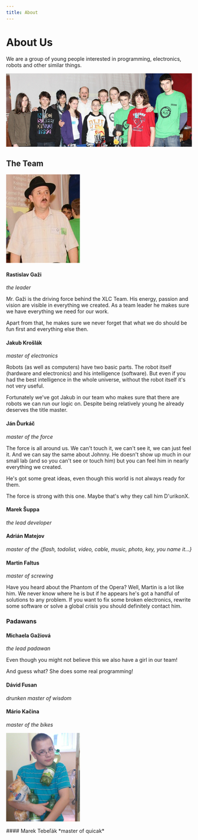 ```yaml
---
title: About
---
```


# About Us

We are a group of young people interested in programming, electronics, robots
and other similar things. 


<div class="center_photo" markdown="1">

![the Team Photo](/img/team.png)

</div>

The Team
--------

<!-- Gazi -->
<div class="photo" markdown="1">

![Gazi](/img/avatars/gazi.png)

</div>

<div class="about" markdown="1">

#### Rastislav Gaži 
*the leader* 

Mr. Gaži is the driving force behind the XLC Team. His energy, passion and
vision are visible in everything we created. As a team leader he makes sure we
have everything we need for our work. 

Apart from that, he makes sure we never forget that what we do should be fun 
first and everything else then.

</div>

<div style='clear:both'></div>
<!-- /gazi -->

#### Jakub Krošlák
*master of electronics*

Robots (as well as computers) have two basic parts. The robot itself (hardware
and electronics) and his intelligence (software). But even if you had the best
intelligence in the whole universe, without the robot itself it's not very
useful. 

Fortunately we've got Jakub in our team who makes sure that there are robots we
can run our logic on. Despite being relatively young he already deserves the
title master.


#### Ján Ďurkáč
*master of the force*

The force is all around us. We can't touch it, we can't see it, we can just
feel it. And we can say the same about Johnny. He doesn't show up much in our
small lab (and so you can't see or touch him) but you can feel him in nearly
everything we created. 

He's got some great ideas, even though this world is not always ready for them.

The force is strong with this one. Maybe that's why they call him D'urikonX.



#### Marek Šuppa
*the lead developer*

#### Adrián Matejov
*master of the {flash, todolist, video, cable, music, photo, key, you name it...}*




#### Martin Faltus
*master of screwing*

Have you heard about the Phantom of the Opera? Well, Martin is a lot like him.
We never know where he is but if he appears he's got a handful of solutions
to any problem. If you want to fix some broken electronics, 
rewrite some software or solve a global crisis you should definitely contact him.

### Padawans

#### Michaela Gažiová
*the lead padawan*

Even though you might not believe this we also have a girl in our team! 

And guess what? She does some real programming! 


#### Dávid Fusan
*drunken master of wisdom*



#### Mário Kačina
*master of the bikes*



<!-- marek tebelak -->
<div class="photo" markdown="1">

![MarekT](/img/avatars/marekt.png)

</div>

<div class="about" markdown="1">
#### Marek Tebeľák
*master of quicak*

</div>
<div style='clear:both'></div>
<!-- /marek tebelak -->
